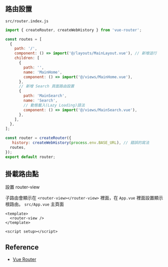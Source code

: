 ## 路由設置

`src/router.index.js`

```js
import { createRouter, createWebHistory } from 'vue-router';

const routes = [
  {
    path: '/',
    component: () => import('@/layouts/MainLayout.vue'), // 新增這行
    children: [
      {
        path: '',
        name: 'MainHome',
        component: () => import('@/views/MainHome.vue'),
      },
      // 新增 Search 頁面路由設置
      {
        path: 'MainSearch',
        name: 'Search',
        // 動態載入(Lazy Loading)語法
        component: () => import('@/views/MainSearch.vue'),
      },
    ],
  },
];

const router = createRouter({
   history: createWebHistory(process.env.BASE_URL), // 錯誤的寫法
  routes,
});
export default router;
```

## 掛載路由點

設置 router-view

子路由會顯示在 `<router-view></router-view>` 裡面，在 `App.vue` 裡面設置顯示根路由。
`src/App.vue` 主頁面

```vue
<template>
  <router-view />
</template>

<script setup></script>
```

## Reference

- [Vue Router](https://router.vuejs.org/)
